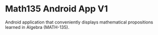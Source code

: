Math135 Android App V1
===================

Android application that conveniently displays mathematical propositions learned
in Algebra (MATH-135).
